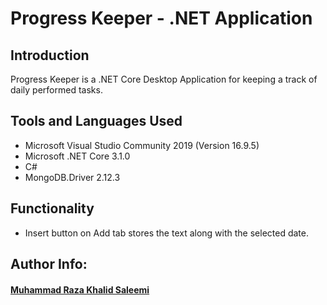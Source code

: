 # Progress Keeper - .NET Application
## Introduction
Progress Keeper is a .NET Core Desktop Application for keeping a track of daily performed tasks.

## Tools and Languages Used
- Microsoft Visual Studio Community 2019 (Version 16.9.5)
- Microsoft .NET Core 3.1.0
- C#
- MongoDB.Driver 2.12.3

## Functionality
- Insert button on Add tab stores the text along with the selected date.

## Author Info:
#### [Muhammad Raza Khalid Saleemi](https://www.linkedin.com/in/muhammad-raza-khalid-saleemi/)

